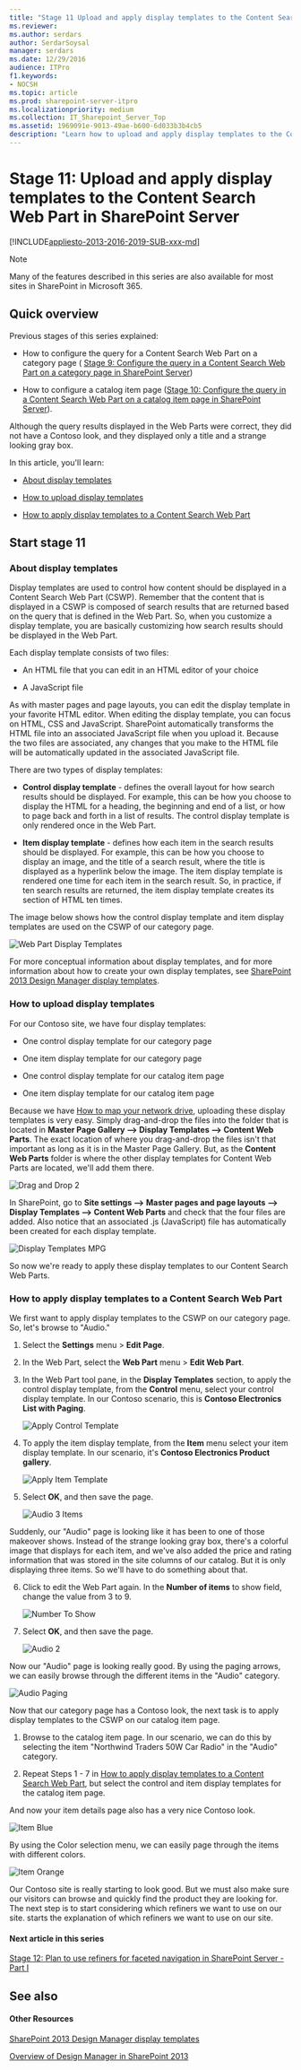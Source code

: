 ```yaml
---
title: "Stage 11 Upload and apply display templates to the Content Search Web Part in SharePoint Server"
ms.reviewer: 
ms.author: serdars
author: SerdarSoysal
manager: serdars
ms.date: 12/29/2016
audience: ITPro
f1.keywords:
- NOCSH
ms.topic: article
ms.prod: sharepoint-server-itpro
ms.localizationpriority: medium
ms.collection: IT_Sharepoint_Server_Top
ms.assetid: 1969091e-9013-49ae-b600-6d033b3b4cb5
description: "Learn how to upload and apply display templates to the Content Search Web Part in SharePoint Server 2016."
---
```


# Stage 11: Upload and apply display templates to the Content Search Web Part in SharePoint Server

[!INCLUDE[appliesto-2013-2016-2019-SUB-xxx-md](../includes/appliesto-2013-2016-2019-SUB-xxx-md.md)]
  
> [!NOTE]
> Many of the features described in this series are also available for most sites in SharePoint in Microsoft 365. 
  
## Quick overview

Previous stages of this series explained:
  
-  How to configure the query for a Content Search Web Part on a category page ( [Stage 9: Configure the query in a Content Search Web Part on a category page in SharePoint Server](stage-9-configure-the-query-in-a-content-search-web-part-on-a-category-page.md))
    
- How to configure a catalog item page ([Stage 10: Configure the query in a Content Search Web Part on a catalog item page in SharePoint Server](stage-10-configure-the-query-in-a-content-search-web-part-on-a-catalog-item-page.md)).
    
Although the query results displayed in the Web Parts were correct, they did not have a Contoso look, and they displayed only a title and a strange looking gray box.
  
In this article, you'll learn:
  
- [About display templates](stage-11-upload-and-apply-display-templates-to-the-content-search-web-part.md#BKMK_AboutDisplayTemplates)
    
- [How to upload display templates](stage-11-upload-and-apply-display-templates-to-the-content-search-web-part.md#BKMK_HowToUploadDisplayTemplates)
    
- [How to apply display templates to a Content Search Web Part](stage-11-upload-and-apply-display-templates-to-the-content-search-web-part.md#BKMK_HowToApplyDisplayTemplatesToAContentSearchWebPart)
    
## Start stage 11

### About display templates
<a name="BKMK_AboutDisplayTemplates"> </a>

Display templates are used to control how content should be displayed in a Content Search Web Part (CSWP). Remember that the content that is displayed in a CSWP is composed of search results that are returned based on the query that is defined in the Web Part. So, when you customize a display template, you are basically customizing how search results should be displayed in the Web Part.
  
Each display template consists of two files:
  
- An HTML file that you can edit in an HTML editor of your choice
    
- A JavaScript file
    
As with master pages and page layouts, you can edit the display template in your favorite HTML editor. When editing the display template, you can focus on HTML, CSS and JavaScript. SharePoint automatically transforms the HTML file into an associated JavaScript file when you upload it. Because the two files are associated, any changes that you make to the HTML file will be automatically updated in the associated JavaScript file.
  
There are two types of display templates:
  
- **Control display template** - defines the overall layout for how search results should be displayed. For example, this can be how you choose to display the HTML for a heading, the beginning and end of a list, or how to page back and forth in a list of results. The control display template is only rendered once in the Web Part. 
    
- **Item display template** - defines how each item in the search results should be displayed. For example, this can be how you choose to display an image, and the title of a search result, where the title is displayed as a hyperlink below the image. The item display template is rendered one time for each item in the search result. So, in practice, if ten search results are returned, the item display template creates its section of HTML ten times. 
    
The image below shows how the control display template and item display templates are used on the CSWP of our category page.
  
![Web Part Display Templates](../media/OTCSP_WebPartDisplayTemplates.png)
  
For more conceptual information about display templates, and for more information about how to create your own display templates, see [SharePoint 2013 Design Manager display templates](/sharepoint/dev/general-development/sharepoint-design-manager-design-packages).
  
### How to upload display templates
<a name="BKMK_HowToUploadDisplayTemplates"> </a>

For our Contoso site, we have four display templates:
  
- One control display template for our category page
    
- One item display template for our category page
    
- One control display template for our catalog item page
    
- One item display template for our catalog item page
    
Because we have [How to map your network drive](stage-6-upload-and-apply-a-new-master-page-to-a-publishing-site.md#BKMK_HowToMapYourNetworkDrive), uploading these display templates is very easy. Simply drag-and-drop the files into the folder that is located in **Master Page Gallery --\> Display Templates --\> Content Web Parts**. The exact location of where you drag-and-drop the files isn't that important as long as it is in the Master Page Gallery. But, as the **Content Web Parts** folder is where the other display templates for Content Web Parts are located, we'll add them there. 
  
![Drag and Drop 2](../media/OTCSP_DragAndDrop2.png)
  
In SharePoint, go to **Site settings --\> Master pages and page layouts --\> Display Templates --\> Content Web Parts** and check that the four files are added. Also notice that an associated .js (JavaScript) file has automatically been created for each display template. 
  
![Display Templates MPG](../media/OTCSP_DisplayTemplatesMPG.png)
  
So now we're ready to apply these display templates to our Content Search Web Parts.
  
### How to apply display templates to a Content Search Web Part
<a name="BKMK_HowToApplyDisplayTemplatesToAContentSearchWebPart"> </a>

We first want to apply display templates to the CSWP on our category page. So, let's browse to "Audio."
  
1. Select the **Settings** menu > **Edit Page**. 
    
2. In the Web Part, select the **Web Part** menu > **Edit Web Part**. 
    
3. In the Web Part tool pane, in the **Display Templates** section, to apply the control display template, from the **Control** menu, select your control display template. In our Contoso scenario, this is **Contoso Electronics List with Paging**. 
    
     ![Apply Control Template](../media/OTCSP_ApplyControlTemplate.png)
  
4. To apply the item display template, from the **Item** menu select your item display template. In our scenario, it's **Contoso Electronics Product gallery**. 
    
     ![Apply Item Template](../media/OTCSP_ApplyItemTemplate.png)
  
5. Select **OK**, and then save the page. 
    
     ![Audio 3 Items](../media/OTCSP_Audio3Items.png)
  
Suddenly, our "Audio" page is looking like it has been to one of those makeover shows. Instead of the strange looking gray box, there's a colorful image that displays for each item, and we've also added the price and rating information that was stored in the site columns of our catalog. But it is only displaying three items. So we'll have to do something about that.
    
6. Click to edit the Web Part again. In the **Number of items** to show field, change the value from 3 to 9. 
    
     ![Number To Show](../media/OTCSP_NumberToShow.png)
  
7. Select **OK**, and then save the page. 
    
     ![Audio 2](../media/OTCSP_Audio2.png)
  
Now our "Audio" page is looking really good. By using the paging arrows, we can easily browse through the different items in the "Audio" category.
    
![Audio Paging](../media/OTCSP_AudioPaging.png)
  
Now that our category page has a Contoso look, the next task is to apply display templates to the CSWP on our catalog item page.
  
1. Browse to the catalog item page. In our scenario, we can do this by selecting the item "Northwind Traders 50W Car Radio" in the "Audio" category.
    
2. Repeat Steps 1 - 7 in [How to apply display templates to a Content Search Web Part](stage-11-upload-and-apply-display-templates-to-the-content-search-web-part.md#BKMK_HowToApplyDisplayTemplatesToAContentSearchWebPart), but select the control and item display templates for the catalog item page.
    
And now your item details page also has a very nice Contoso look.
  
![Item Blue](../media/OTCSP_ItemBlue.png)
  
By using the Color selection menu, we can easily page through the items with different colors.
  
![Item Orange](../media/OTCSP_ItemOrange.png)
  
Our Contoso site is really starting to look good. But we must also make sure our visitors can browse and quickly find the product they are looking for. The next step is to start considering which refiners we want to use on our site. starts the explanation of which refiners we want to use on our site.
  
#### Next article in this series

[Stage 12: Plan to use refiners for faceted navigation in SharePoint Server - Part I](stage-12-plan-to-use-refiners-for-faceted-navigation-inpart-i.md)
  
## See also

#### Other Resources

[SharePoint 2013 Design Manager display templates](/sharepoint/dev/general-development/sharepoint-design-manager-design-packages)
  
[Overview of Design Manager in SharePoint 2013](/sharepoint/dev/general-development/overview-of-design-manager-in-sharepoint)
